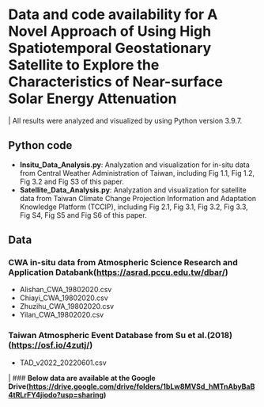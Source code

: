 # Data and code availability for A Novel Approach of Using High Spatiotemporal Geostationary Satellite to Explore the Characteristics of Near-surface Solar Energy Attenuation
| All results were analyzed and visualized by using Python version 3.9.7.
## Python code
* **Insitu_Data_Analysis.py**: Analyzation and visualization for in-situ data from Central Weather Administration of Taiwan, including Fig 1.1, Fig 1.2, Fig 3.2 and Fig S3 of this paper.
* **Satellite_Data_Analysis.py**: Analyzation and visualization for satellite data from Taiwan Climate Change Projection Information and Adaptation Knowledge Platform (TCCIP), including Fig 2.1, Fig 3.1, Fig 3.2, Fig 3.3, Fig S4, Fig S5 and Fig S6 of this paper.
## Data
### CWA in-situ data from Atmospheric Science Research and Application Databank(https://asrad.pccu.edu.tw/dbar/)
* Alishan_CWA_19802020.csv
* Chiayi_CWA_19802020.csv
* Zhuzihu_CWA_19802020.csv
* Yilan_CWA_19802020.csv
### Taiwan Atmospheric Event Database from Su et al.(2018)(https://osf.io/4zutj/)
* TAD_v2022_20220601.csv

| ### **Below data are available at the Google Drive(https://drive.google.com/drive/folders/1bLw8MVSd_hMTnAbyBaB4tRLrFY4jiodo?usp=sharing)**
###
